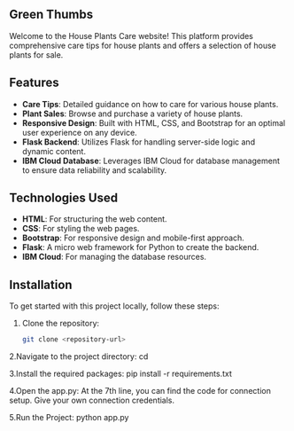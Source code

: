 ## Green Thumbs

Welcome to the House Plants Care website! This platform provides comprehensive care tips for house plants and offers a selection of house plants for sale.

## Features

- **Care Tips**: Detailed guidance on how to care for various house plants.
- **Plant Sales**: Browse and purchase a variety of house plants.
- **Responsive Design**: Built with HTML, CSS, and Bootstrap for an optimal user experience on any device.
- **Flask Backend**: Utilizes Flask for handling server-side logic and dynamic content.
- **IBM Cloud Database**: Leverages IBM Cloud for database management to ensure data reliability and scalability.

## Technologies Used

- **HTML**: For structuring the web content.
- **CSS**: For styling the web pages.
- **Bootstrap**: For responsive design and mobile-first approach.
- **Flask**: A micro web framework for Python to create the backend.
- **IBM Cloud**: For managing the database resources.

## Installation

To get started with this project locally, follow these steps:

1. Clone the repository:
   ```bash
   git clone <repository-url>

2.Navigate to the project directory:
   cd <project-directory>

3.Install the required packages:
  pip install -r requirements.txt

4.Open the app.py:
  At the 7th line, you can find the code for connection setup. Give your own connection credentials.

5.Run the Project:
  python app.py

